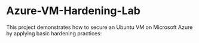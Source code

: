 # Azure-VM-Hardening-Lab
This project demonstrates how to secure an Ubuntu VM on Microsoft Azure by applying basic hardening practices:
